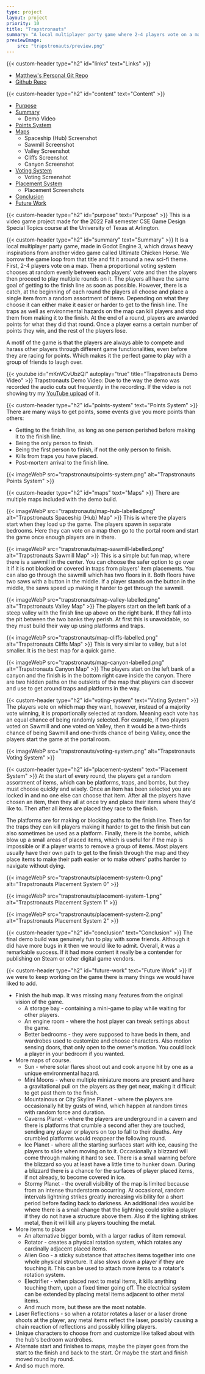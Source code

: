 ```yaml
---
type: project
layout: project
priority: 10
title: "Trapstronauts"
summary: "A local multiplayer party game where 2-4 players vote on a map. Then race to the finish in back-to-back rounds, whilst placing items before the start of each round. These items either making the chosen map easier or more difficult."
previewImage:
    src: "trapstronauts/preview.png"
---
```

{{< custom-header type="h2" id="links" text="Links" >}}
- [Matthew's Personal Git Repo](https://git.matthewgreen.gg/matthewgreen/Trapstronauts.git)
- [Github Repo](https://github.com/greenmatthew/Trapstronauts)

{{< custom-header type="h2" id="content" text="Content" >}}
- [Purpose](#purpose)
- [Summary](#summary)
    - Demo Video
- [Points System](#points-system)
- [Maps](#maps)
    - Spaceship (Hub) Screenshot
    - Sawmill Screenshot
    - Valley Screenshot
    - Cliffs Screenshot
    - Canyon Screenshot
- [Voting System](#voting-system)
    - Voting Screenshot
- [Placement System](#placement-system)
    - Placement Screenshots
- [Conclusion](#conclusion)
- [Future Work](#future-work)

{{< custom-header type="h2" id="purpose" text="Purpose" >}}
This is a video game project made for the 2022 Fall semester CSE Game Design Special Topics course at the University of Texas at Arlington.

{{< custom-header type="h2" id="summary" text="Summary" >}}
It is a local multiplayer party game, made in Godot Engine 3, which draws heavy inspirations from another video game called Ultimate Chicken Horse. We borrow the game loop from that title and fit it around a new sci-fi theme. First, 2-4 players vote on a map. Then a proportional voting system chooses at random evenly between each players' vote and then the players then proceed to play multiple rounds on it. The players all have the same goal of getting to the finish line as soon as possible. However, there is a catch, at the beginning of each round the players all choose and place a single item from a random assortment of items. Depending on what they choose it can either make it easier or harder to get to the finish line. The traps as well as environmental hazards on the map can kill players and stop them from making it to the finish. At the end of a round, players are awarded points for what they did that round. Once a player earns a certain number of points they win, and the rest of the players lose.

A motif of the game is that the players are always able to compete and harass other players through different game functionalities, even before they are racing for points. Which makes it the perfect game to play with a group of friends to laugh over.

{{< youtube id="mKnVCvUbzQI" autoplay="true" title="Trapstronauts Demo Video" >}}
Trapstronauts Demo Video: Due to the way the demo was recorded the audio cuts out frequently in the recording. If the video is not showing try my [YouTube upload](https://youtu.be/mKnVCvUbzQI) of it.

{{< custom-header type="h2" id="points-system" text="Points System" >}}
There are many ways to get points, some events give you more points than others:
- Getting to the finish line, as long as one person perished before making it to the finish line.
- Being the only person to finish.
- Being the first person to finish, if not the only person to finish.
- Kills from traps you have placed.
- Post-mortem arrival to the finish line.

{{< imageWebP src="trapstronauts/points-system.png" alt="Trapstronauts Points System" >}}

{{< custom-header type="h2" id="maps" text="Maps" >}}
There are multiple maps included with the demo build.

{{< imageWebP src="trapstronauts/map-hub-labelled.png" alt="Trapstronauts Spaceship (Hub) Map" >}}
This is where the players start when they load up the game. The players spawn in separate bedrooms. Here they can vote on a map then go to the portal room and start the game once enough players are in there.

{{< imageWebP src="trapstronauts/map-sawmill-labelled.png" alt="Trapstronauts Sawmill Map" >}}
This is a simple but fun map, where there is a sawmill in the center. You can choose the safer option to go over it if it is not blocked or covered in traps from players' item placements. You can also go through the sawmill which has two floors in it. Both floors have two saws with a button in the middle. If a player stands on the button in the middle, the saws speed up making it harder to get through the sawmill.

{{< imageWebP src="trapstronauts/map-valley-labelled.png" alt="Trapstronauts Valley Map" >}}
The players start on the left bank of a steep valley with the finish line up above on the right bank. If they fall into the pit between the two banks they perish. At first this is unavoidable, so they must build their way up using platforms and traps.

{{< imageWebP src="trapstronauts/map-cliffs-labelled.png" alt="Trapstronauts Cliffs Map" >}}
This is very similar to valley, but a lot smaller. It is the best map for a quick game.

{{< imageWebP src="trapstronauts/map-canyon-labelled.png" alt="Trapstronauts Canyon Map" >}}
The players start on the left bank of a canyon and the finish is in the bottom right cave inside the canyon. There are two hidden paths on the outskirts of the map that players can discover and use to get around traps and platforms in the way.

{{< custom-header type="h2" id="voting-system" text="Voting System" >}}
The players vote on which map they want, however, instead of a majority vote winning, it is proportionally selected at random. Meaning each vote has an equal chance of being randomly selected. For example, if two players voted on Sawmill and one voted on Valley, then it would be a two-thirds chance of being Sawmill and one-thirds chance of being Valley, once the players start the game at the portal room.

{{< imageWebP src="trapstronauts/voting-system.png" alt="Trapstronauts Voting System" >}}

{{< custom-header type="h2" id="placement-system" text="Placement System" >}}
At the start of every round, the players get a random assortment of items, which can be platforms, traps, and bombs, but they must choose quickly and wisely. Once an item has been selected you are locked in and no one else can choose that item. After all the players have chosen an item, then they all at once try and place their items where they'd like to. Then after all items are placed they race to the finish.

The platforms are for making or blocking paths to the finish line. Then for the traps they can kill players making it harder to get to the finish but can also sometimes be used as a platform. Finally, there is the bombs, which blow up a small areas of placed items, which is useful for if the map is impossible or if a player wants to remove a group of items. Most players usually have their own path to get to the finish through the map and they place items to make their path easier or to make others' paths harder to navigate without dying.

{{< imageWebP src="trapstronauts/placement-system-0.png" alt="Trapstronauts Placement System 0" >}}

{{< imageWebP src="trapstronauts/placement-system-1.png" alt="Trapstronauts Placement System 1" >}}

{{< imageWebP src="trapstronauts/placement-system-2.png" alt="Trapstronauts Placement System 2" >}}

{{< custom-header type="h2" id="conclusion" text="Conclusion" >}}
The final demo build was genuinely fun to play with some friends. Although it did have more bugs in it then we would like to admit. Overall, it was a remarkable success. If it had more content it really be a contender for publishing on Steam or other digital game vendors.

{{< custom-header type="h2" id="future-work" text="Future Work" >}}
If we were to keep working on the game there is many things we would have liked to add.
- Finish the hub map. It was missing many features from the original vision of the game.
    - A storage bay - containing a mini-game to play while waiting for other players.
    - An engine room - where the host player can tweak settings about the game.
    - Better bedrooms - they were supposed to have beds in them, and wardrobes used to customize and choose characters. Also motion sensing doors, that only open to the owner's motion. You could lock a player in your bedroom if you wanted.
- More maps of course.
    - Sun - where solar flares shoot out and cook anyone hit by one as a unique environmental hazard.
    - Mini Moons - where multiple miniature moons are present and have a gravitational pull on the players as they get near, making it difficult to get past them to the finish.
    - Mountainous or City Skyline Planet - where the players are occasionally hit by gusts of wind, which happen at random times with random force and duration.
    - Caverns Planet - where the players are underground in a cavern and there is platforms that crumble a second after they are touched, sending any player or players on top to fall to their deaths. Any crumbled platforms would reappear the following round.
    - Ice Planet - where all the starting surfaces start with ice, causing the players to slide when moving on to it. Occasionally a blizzard will come through making it hard to see. There is a small warning before the blizzard so you at least have a little time to hunker down. During a blizzard there is a chance for the surfaces of player placed items, if not already, to become covered in ice.
    - Stormy Planet - the overall visibility of the map is limited because from an intense thunderstorm occurring. At occasional, random intervals lightning strikes greatly increasing visibility for a short period before fading back to darkness. An additional idea would be where there is a small change that the lightning could strike a player if they do not have a structure above them. Also if the lighting strikes metal, then it will kill any players touching the metal.
- More items to place
    - An alternative bigger bomb, with a larger radius of item removal.
    - Rotator - creates a physical rotation system, which rotates any cardinally adjacent placed items.
    - Alien Goo - a sticky substance that attaches items together into one whole physical structure. It also slows down a player if they are touching it. This can be used to attach more items to a rotator's rotation system.
    - Electrifier - when placed next to metal items, it kills anything touching them, upon a fixed timer going off. The electrical system can be extended by placing metal items adjacent to other metal items.
    - And much more, but these are the most notable.
- Laser Reflections - so when a rotator rotates a laser or a laser drone shoots at the player, any metal items reflect the laser, possibly causing a chain reaction of reflections and possibly killing players.
- Unique characters to choose from and customize like talked about with the hub's bedroom wardrobes.
- Alternate start and finishes to maps, maybe the player goes from the start to the finish and back to the start. Or maybe the start and finish moved round by round.
- And so much more.